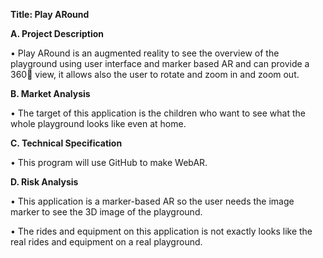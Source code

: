 **Title: Play ARound**

**A.	Project Description**

•	 Play ARound is an augmented reality to see the overview of the playground using user interface and marker based AR and can provide a 360 view, it allows also the user to rotate and zoom in and zoom out.

**B.	Market Analysis**

•	The target of this application is the children who want to see what the whole playground looks like even at home.

**C.	Technical Specification**

•	This program will use GitHub to make WebAR.

**D.	Risk Analysis**

•	This application is a marker-based AR so the user needs the image marker to see the 3D image of the playground.

•	The rides and equipment on this application is not exactly looks like the real rides and equipment on a real playground.
